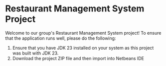 # Restaurant Management System Project

Welcome to our group's Restaurant Management System project! To ensure that the application runs well, please do the following:

1. Ensure that you have JDK 23 installed on your system as this project was built with JDK 23.
2. Download the project ZIP file and then import into Netbeans IDE
